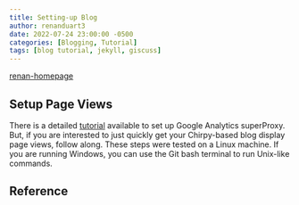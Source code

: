 ```yaml
---
title: Setting-up Blog
author: renanduart3
date: 2022-07-24 23:00:00 -0500
categories: [Blogging, Tutorial]
tags: [blog tutorial, jekyll, giscuss]
---
```


[renan-homepage]

## Setup Page Views

There is a detailed [tutorial](https://developers.google.com/analytics/solutions/google-analytics-super-proxy) available to set up Google Analytics superProxy. But, if you are interested to just quickly get your Chirpy-based blog display page views, follow along. These steps were tested on a Linux machine. If you are running Windows, you can use the Git bash terminal to run Unix-like commands.





## Reference

[jackson-post]: https://github.com/cotes2020/jekyll-theme-chirpy/

[renan-homepage]: https://renanduart3.github.io
